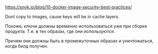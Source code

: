 https://snyk.io/blog/10-docker-image-security-best-practices/

Dont copy to images, cause keys will be in cache layers.

Похоже, ключи должны временно использоваться уже при сборке
продукта. Т.е. в тех образах, где они используются.

Причем они должны быть в промежуточных образах и уничтожаться,
когда билд получен.

